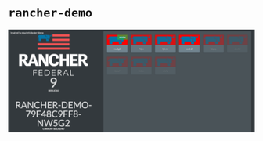 # `rancher-demo`
![cows](https://github.com/bgulla/fleet-samples/blob/main/static/rancher-demo.png?raw=true) 